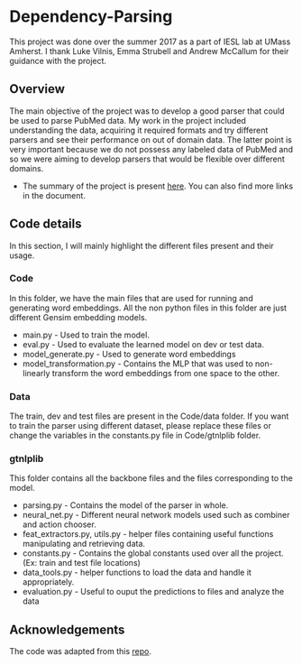 # Dependency-Parsing
This project was done over the summer 2017 as a part of IESL lab at UMass Amherst. I thank Luke Vilnis, Emma Strubell and Andrew McCallum for their guidance with the project.
## Overview
The main objective of the project was to develop a good parser that could be used to parse PubMed data. My work in the project included understanding the data, acquiring it required formats and try different parsers and see their performance on out of domain data. The latter point is very important because we do not possess any labeled data of PubMed and so we were aiming to develop parsers that would be flexible over different domains. 
* The summary of the project is present [here](https://docs.google.com/document/d/1xsH7Y7tWuy1zSomEMrPNCmwHKaEFz3WUepXVonsejD8/edit?usp=sharing). You can also find more links in the document.
## Code details
In this section, I will mainly highlight the different files present and their usage.
### Code
In this folder, we have the main files that are used for running and generating word embeddings. All the non python files in this folder are just different Gensim embedding models.
* main.py - Used to train the model.
* eval.py - Used to evaluate the learned model on dev or test data.
* model_generate.py - Used to generate word embeddings
* model_transformation.py - Contains the MLP that was used to non-linearly transform the word embeddings from one space to the other.
### Data
The train, dev and test files are present in the Code/data folder. If you want to train the parser using different dataset, please replace these files or change the variables in the constants.py file in Code/gtnlplib folder.
### gtnlplib
This folder contains all the backbone files and the files corresponding to the model.
* parsing.py - Contains the model of the parser in whole.
* neural_net.py - Different neural network models used such as combiner and action chooser.
* feat_extractors.py, utils.py - helper files containing useful functions manipulating and retrieving data.
* constants.py - Contains the global constants used over all the project. (Ex: train and test file locations)
* data_tools.py - helper functions to load the data and handle it appropriately.
* evaluation.py - Useful to ouput the predictions to files and analyze the data

## Acknowledgements
The code was adapted from this [repo](https://github.com/jacobeisenstein/gt-nlp-class/tree/master/psets/ps4).